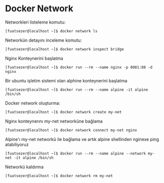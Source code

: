 # Docker Network
Networkleri listeleme komutu:
```console
[fuatsezer@localhost ~]$ docker network ls
```
Networkün detayını inceleme komutu:
```console
[fuatsezer@localhost ~]$ docker network inspect bridge
```
Nginx Konteynerini başlatma
```console
[fuatsezer@localhost ~]$ docker run --rm --name nginx -p 8081:80 -d nginx
```
Bir ubuntu işletim sistemi olan alphine konteynerini başlatma
```console
[fuatsezer@localhost ~]$ docker run --rm --name alpine -it alpine /bin/sh
```
Docker network oluşturma:
```console
[fuatsezer@localhost ~]$ docker network create my-net
```
Nginx konteynerını my-net networküne bağlama
```console
[fuatsezer@localhost ~]$ docker network connect my-net nginx
```
Alpine'ı my-net networkü ile bağlama ve artık alpine shellinden nginexe ping atabiliyoruz
```console
[fuatsezer@localhost ~]$ docker run --rm --name alpine --network my-net -it alpine /bin/sh
```
Networkü kaldırma
```console
[fuatsezer@localhost ~]$ docker network rm my-net
```




